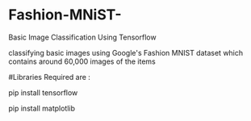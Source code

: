 # Fashion-MNiST-
Basic Image Classification Using Tensorflow 

classifying basic images using Google's Fashion MNIST dataset which contains around 60,000 images of the items 

#Libraries Required are :

pip install tensorflow

pip install matplotlib
